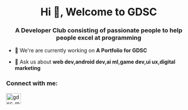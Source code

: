 <h1 align="center">Hi 👋, Welcome to GDSC</h1>
<h3 align="center">A Developer Club consisting of passionate people to help people excel at programming</h3>

- 🔭 We're are currently working on **A Portfolio for GDSC**

- 💬 Ask us about **web dev,android dev,ai ml,game dev,ui ux,digital marketing**

<h3 align="left">Connect with me:</h3>
<p align="left">
<a href="https://instagram.com/gdsc_mvsr" target="blank"><img align="center" src="https://raw.githubusercontent.com/rahuldkjain/github-profile-readme-generator/master/src/images/icons/Social/instagram.svg" alt="gdsc_mvsr" height="30" width="40" /></a>
</p>
